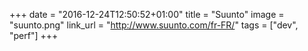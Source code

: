 +++
date = "2016-12-24T12:50:52+01:00"
title = "Suunto"
image = "suunto.png"
link_url = "http://www.suunto.com/fr-FR/"
tags = ["dev", "perf"]
+++

